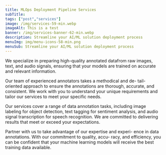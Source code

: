 ```yaml
---
title: MLOps Deployment Pipeline Services
subTitle: 
tags: ["post","services"]
image: /img/services-59-min.webp
imageAlt: This is a test
banner: /img/services-banner-62-min.webp
description: Streamline your AI/ML solution deployment process
menuImg: img/menu-icons-58-min.png
menuSub: Streamline your AI/ML solution deployment process
---
```


We specialize in preparing high-quality annotated datafrom raw images, text, and audio signals, ensuring that your models are trained on accurate and relevant information.  

Our team of experienced annotators takes a methodical and de- tail-oriented approach to ensure the annotations are thorough, accurate, and consistent. We work with you to understand your unique requirements and tailor our services to meet your specific needs.  
  
Our services cover a range of data annotation tasks, including image labeling for object detection, text tagging for sentiment analysis, and audio signal transcription for speech recognition. We are committed to delivering results that meet or exceed your expectations.

Partner with us to take advantage of our expertise and experi- ence in data annotations. With our commitment to quality, accu- racy, and efficiency, you can be confident that your machine learning models will receive the best training data
available.